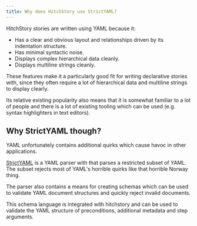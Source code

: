 ```yaml
---
title: Why does HitchStory use StrictYAML?
---
```


HitchStory stories are written using YAML because it:

* Has a clear and obvious layout and relationships driven by its indentation structure.
* Has minimal syntactic noise.
* Displays complex hierarchical data cleanly.
* Displays multiline strings cleanly.

These features make it a particularly good fit for writing declarative stories with, since
they often require a lot of hierarchical data and multiline strings to display clearly.

Its relative existing popularity also means that it is somewhat familiar to a lot of people
and there is a lot of existing tooling which can be used (e.g. syntax highlighters in text editors).

## Why StrictYAML though?

YAML unfortunately contains additional quirks which cause havoc in other applications.

[StrictYAML](../../../strictyaml) is a YAML parser with that parses a restricted subset of YAML. The
subset rejects most of YAML's horrible quirks like that horrible Norway thing.

The parser also contains a means for creating schemas which can be used to validate YAML 
document structures and quickly reject invalid documents.

This schema language is integrated with hitchstory and can be used to validate the YAML structure of
preconditions, additional metadata and step arguments.

